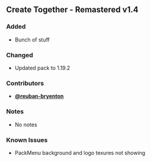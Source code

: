 ## Create Together - Remastered v1.4

### Added

- Bunch of stuff

### Changed

- Updated pack to 1.19.2

### Contributors

-   [**@reuban-bryenton**](https://github.com/reuban-bryenton)

### Notes

-   No notes

### Known Issues

-   PackMenu background and logo texures not showing